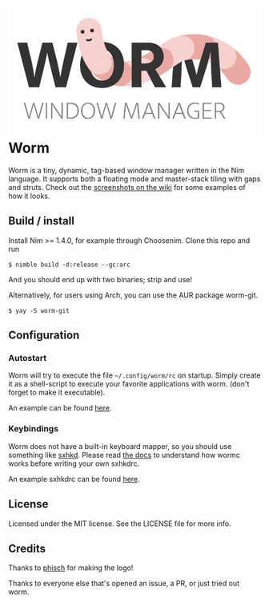 <img src=logo.svg align=right>

# Worm

Worm is a tiny, dynamic, tag-based window manager written in the Nim language.
It supports both a floating mode and master-stack tiling with gaps and struts.
Check out the [screenshots on the wiki](https://github.com/codic12/worm/wiki/Screenshots) for some examples of how it looks.

## Build / install

Install Nim >= 1.4.0, for example through Choosenim. Clone this repo and run

```
$ nimble build -d:release --gc:arc
```
And you should end up with two binaries; strip and use!

Alternatively, for users using Arch, you can use the AUR package worm-git.

```
$ yay -S worm-git
```

## Configuration

### Autostart

Worm will try to execute the file `~/.config/worm/rc` on startup.
Simply create it as a shell-script to execute your favorite applications with
worm.
(don't forget to make it executable).

An example can be found [here](/examples/rc).

### Keybindings

Worm does not have a built-in keyboard mapper, so you should use something like
[sxhkd](https://github.com/baskerville/sxhkd).
Please read [the docs](docs/wormc.md) to understand how wormc works before
writing your own sxhkdrc.

An example sxhkdrc can be found [here](/examples/sxhkdrc).

## License

Licensed under the MIT license. See the LICENSE file for more info.

## Credits

Thanks to [phisch](https://github.com/phisch) for making the logo!

Thanks to everyone else that's opened an issue, a PR, or just tried out worm. 

